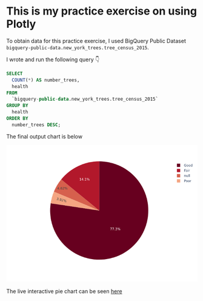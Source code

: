 # This is my practice exercise on using Plotly

To obtain data for this practice exercise, I used BigQuery Public Dataset `bigquery-public-data.new_york_trees.tree_census_2015`.

I wrote and run the following query 👇

```sql
SELECT
  COUNT(*) AS number_trees,
  health
FROM
  `bigquery-public-data.new_york_trees.tree_census_2015`
GROUP BY
  health
ORDER BY
  number_trees DESC;
```

The final output chart is below


![pie.chart](bar.png)

The live interactive pie chart can be seen [here](https://graceuche.github.io/trees-project/) 
